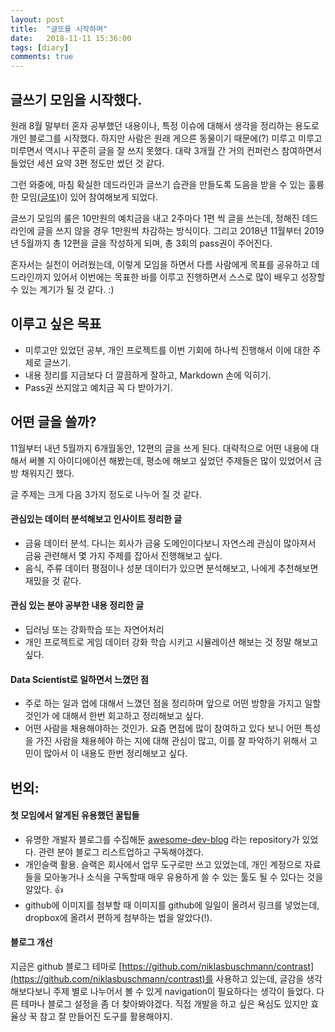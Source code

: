 ```yaml
---
layout: post
title:  "글또를 시작하며"
date:   2018-11-11 15:36:00
tags: [diary]
comments: true
---
```


## 글쓰기 모임을 시작했다.
원래 8월 말부터 혼자 공부했던 내용이나, 특정 이슈에 대해서 생각을 정리하는 용도로 개인 블로그를 시작했다. 하지만 사람은 원래 게으른 동물이기 때문에(?) 미루고 미루고 미루면서 역시나 꾸준히 글을 잘 쓰지 못했다. 대략 3개월 간 거의 컨퍼런스 참여하면서 들었던 세션 요약 3편 정도만 썼던 것 같다. 

그런 와중에, 마침 확실한 데드라인과 글쓰기 습관을 만들도록 도음을 받을 수 있는 훌륭한 모임[(글또)](https://www.facebook.com/groups/375431516259701/)이 있어 참여해보게 되었다. 

글쓰기 모임의 룰은 10만원의 예치금을 내고 2주마다 1편 씩 글을 쓰는데, 정해진 데드라인에 글을 쓰지 않을 경우 1만원씩 차감하는 방식이다. 
그리고 2018년 11월부터 2019년 5월까지 총 12편을 글을 작성하게 되며, 총 3회의 pass권이 주어진다.

혼자서는 실천이 어려웠는데, 이렇게 모임을 하면서 다름 사람에게 목표를 공유하고 데드라인까지 있어서 이번에는 목표한 바를 이루고 진행하면서 스스로 많이 배우고 성장할 수 있는 계기가 될 것 같다. :)

## 이루고 싶은 목표
- 미루고만 있었던 공부, 개인 프로젝트를 이번 기회에 하나씩 진행해서 이에 대한 주제로 글쓰기.
- 내용 정리를 지금보다 더 깔끔하게 잘하고, Markdown 손에 익히기.
- Pass권 쓰지않고 예치금 꼭 다 받아가기.

## 어떤 글을 쓸까?

11월부터 내년 5월까지 6개월동안, 12편의 글을 쓰게 된다. 대략적으로 어떤 내용에 대해서 써볼 지 아이디에이션 해봤는데, 평소에 해보고 싶었던 주제들은 많이 있었어서 금방 채워지긴 했다.

글 주제는 크게 다음 3가지 정도로 나누어 질 것 같다.
#### 관심있는 데이터 분석해보고 인사이트 정리한 글
* 금융 데이터 분석. 다니는 회사가 금융 도메인이다보니 자연스레 관심이 많아져서 금융 관련해서 몇 가지 주제를 잡아서 진행해보고 싶다.
* 음식, 주류 데이터 평점이나 성분 데이터가 있으면 분석해보고, 나에게 추천해보면 재밌을 것 같다.

#### 관심 있는 분야 공부한 내용 정리한 글
* 딥러닝 또는 강화학습 또는 자연어처리
* 개인 프로젝트로 게임 데이터 강화 학습 시키고 시뮬레이션 해보는 것 정말 해보고 싶다.

#### Data Scientist로 일하면서 느꼈던 점
* 주로 하는 일과 업에 대해서 느꼈던 점을 정리하며 앞으로 어떤 방향을 가지고 일할 것인가 에 대해서 한번 회고하고 정리해보고 싶다.
* 어떤 사람을 채용해야하는 것인가. 요즘 면접에 많이 참여하고 있다 보니 어떤 특성을 가진 사람을 채용헤야 하는 지에 대해 관심이 많고, 이를 잘 파악하기 위해서 고민이 많아서 이 내용도 한번 정리해보고 싶다.

## 번외: 
#### 첫 모임에서 알게된 유용했던 꿀팁들
- 유명한 개발자 블로그를 수집해둔 [awesome-dev-blog](https://github.com/sarojaba/awesome-devblog) 라는 repository가 있었다. 관련 분야 블로그 리스트업하고 구독해야겠다.
- 개인슬랙 활용. 슬랙은 회사에서 업무 도구로만 쓰고 있었는데, 개인 계정으로 자료들을 모아놓거나 소식을 구독할때 매우 유용하게 쓸 수 있는 툴도 될 수 있다는 것을 알았다. :+1:
- github에 이미지를 첨부할 때 이미지를 github에 일일이 올려서 링크를 넣었는데, dropbox에 올려서 편하게 첨부하는 법을 알았다(!).

#### 블로그 개선
지금은 github 블로그 테마로 [https://github.com/niklasbuschmann/contrast](https://github.com/niklasbuschmann/contrast)를 사용하고 있는데, 글감을 생각해보다보니 주제 별로 나누어서 볼 수 있게 navigation이 필요하다는 생각이 들었다. 다른 테마나 블로그 설정을 좀 더 찾아봐야겠다. 직접 개발을 하고 싶은 욕심도 있지만 효율상 꾹 참고 잘 만들어진 도구를 활용해야지.
